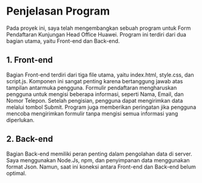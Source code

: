 # Penjelasan Program

Pada proyek ini, saya telah mengembangkan sebuah program untuk Form Pendaftaran Kunjungan Head Office Huawei. Program ini terdiri dari dua bagian utama, yaitu Front-end dan Back-end.

## 1. Front-end
Bagian Front-end terdiri dari tiga file utama, yaitu index.html, style.css, dan script.js. Komponen ini sangat penting karena bertanggung jawab atas tampilan antarmuka pengguna. Formulir pendaftaran mengharuskan pengguna untuk mengisi beberapa informasi, seperti Nama, Email, dan Nomor Telepon. Setelah pengisian, pengguna dapat mengirimkan data melalui tombol Submit. Program juga memberikan peringatan jika pengguna mencoba mengirimkan formulir tanpa mengisi semua informasi yang diperlukan.

## 2. Back-end
Bagian Back-end memiliki peran penting dalam pengolahan data di server. Saya menggunakan Node.Js, npm, dan penyimpanan data menggunakan format Json. Namun, saat ini koneksi antara Front-end dan Back-end belum optimal.


   
